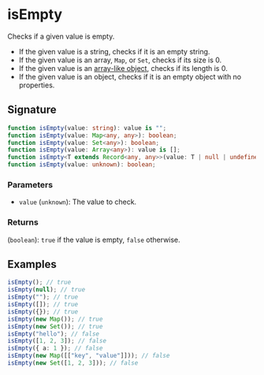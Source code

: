# isEmpty

Checks if a given value is empty.

- If the given value is a string, checks if it is an empty string.
- If the given value is an array, `Map`, or `Set`, checks if its size is 0.
- If the given value is an [array-like object](../compat/predicate/isArrayLike.md), checks if its length is 0.
- If the given value is an object, checks if it is an empty object with no properties.

## Signature

```typescript
function isEmpty(value: string): value is "";
function isEmpty(value: Map<any, any>): boolean;
function isEmpty(value: Set<any>): boolean;
function isEmpty(value: Array<any>): value is [];
function isEmpty<T extends Record<any, any>>(value: T | null | undefined): value is Record<keyof T, never> | null | undefined;
function isEmpty(value: unknown): boolean;
```

### Parameters

- `value` (`unknown`): The value to check.

### Returns

(`boolean`): `true` if the value is empty, `false` otherwise.

## Examples

```typescript
isEmpty(); // true
isEmpty(null); // true
isEmpty(""); // true
isEmpty([]); // true
isEmpty({}); // true
isEmpty(new Map()); // true
isEmpty(new Set()); // true
isEmpty("hello"); // false
isEmpty([1, 2, 3]); // false
isEmpty({ a: 1 }); // false
isEmpty(new Map([["key", "value"]])); // false
isEmpty(new Set([1, 2, 3])); // false
```